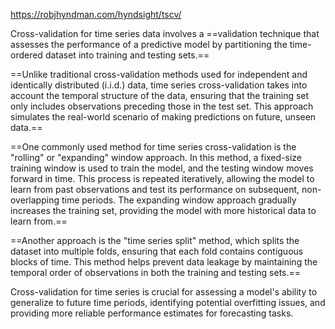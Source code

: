 https://robjhyndman.com/hyndsight/tscv/

Cross-validation for time series data involves a ==validation technique that assesses the performance of a predictive model by partitioning the time-ordered dataset into training and testing sets.== 

==Unlike traditional cross-validation methods used for independent and identically distributed (i.i.d.) data, time series cross-validation takes into account the temporal structure of the data, ensuring that the training set only includes observations preceding those in the test set. This approach simulates the real-world scenario of making predictions on future, unseen data.==

==One commonly used method for time series cross-validation is the "rolling" or "expanding" window approach. In this method, a fixed-size training window is used to train the model, and the testing window moves forward in time. This process is repeated iteratively, allowing the model to learn from past observations and test its performance on subsequent, non-overlapping time periods. The expanding window approach gradually increases the training set, providing the model with more historical data to learn from.==

==Another approach is the "time series split" method, which splits the dataset into multiple folds, ensuring that each fold contains contiguous blocks of time. This method helps prevent data leakage by maintaining the temporal order of observations in both the training and testing sets.==

Cross-validation for time series is crucial for assessing a model's ability to generalize to future time periods, identifying potential overfitting issues, and providing more reliable performance estimates for forecasting tasks.